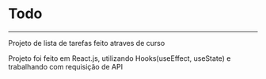 # Todo
<hr/>
Projeto de lista de tarefas feito atraves de curso <br/>

Projeto foi feito em React.js, utilizando Hooks(useEffect, useState) e trabalhando com requisição de API<br/>
<div>

</div>
